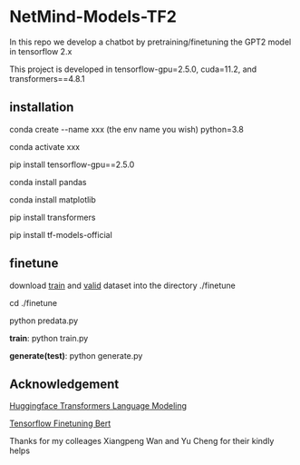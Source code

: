 # NetMind-Models-TF2
In this repo we develop a chatbot by pretraining/finetuning the GPT2 model in tensorflow 2.x

This project is developed in tensorflow-gpu=2.5.0, cuda=11.2, and transformers==4.8.1

## installation ##
conda create --name xxx (the env name you wish) python=3.8

conda activate xxx

pip install tensorflow-gpu==2.5.0

conda install pandas

conda install matplotlib

pip install transformers

pip install tf-models-official


## finetune ##
download [train](https://drive.google.com/file/d/1urLZaI8NlnQwQsH_dKPItDWcSyFqw4oP/view?usp=sharing) and [valid](https://drive.google.com/file/d/1g107ztO3fyf2Y-wEaZ6JkgdgM4WGvNxy/view?usp=sharing) dataset into the directory ./finetune

cd ./finetune

python predata.py

**train**: python train.py

**generate(test)**: python generate.py

## Acknowledgement ##
[Huggingface Transformers Language Modeling](https://github.com/huggingface/transformers/blob/master/examples/tensorflow/language-modeling/run_clm.py)

[Tensorflow Finetuning Bert](https://www.tensorflow.org/official_models/fine_tuning_bert) 

Thanks for my colleages Xiangpeng Wan and Yu Cheng for their kindly helps
